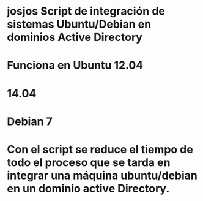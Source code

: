 # josjos Script de integración de sistemas Ubuntu/Debian en dominios Active Directory

# Funciona en Ubuntu 12.04
#                    14.04
#             Debian     7

# Con el script se reduce el tiempo de todo el proceso que se tarda en integrar una máquina ubuntu/debian en un dominio active Directory.
